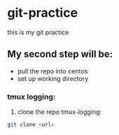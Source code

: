 # git-practice
this is my git practice
## My second step will be:
- pull the repo into centos
- set up working directory
### tmux logging:
1. clone the repo tmux-logging:
```bash
git clone <url>
```

